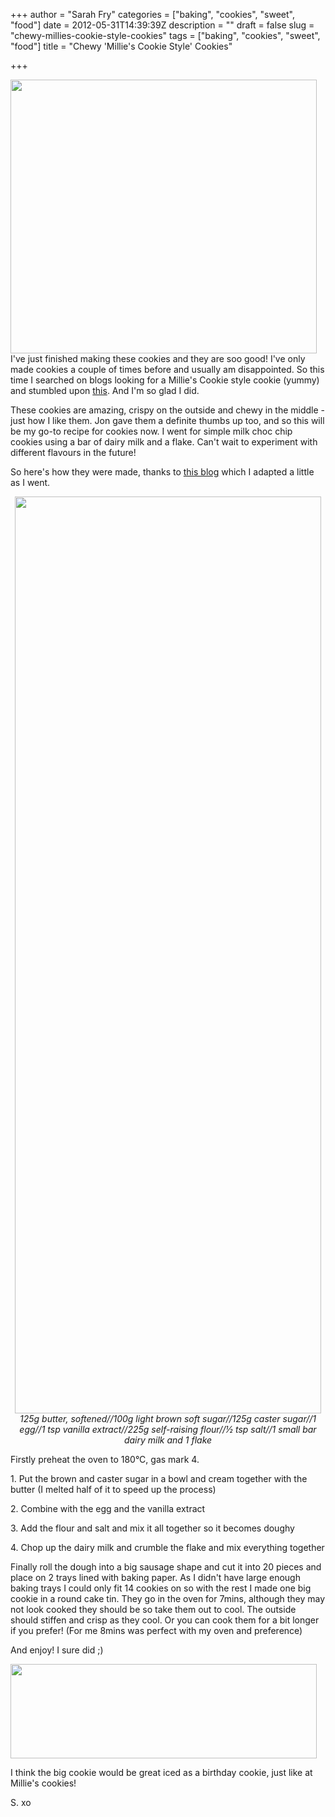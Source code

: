 +++
author = "Sarah Fry"
categories = ["baking", "cookies", "sweet", "food"]
date = 2012-05-31T14:39:39Z
description = ""
draft = false
slug = "chewy-millies-cookie-style-cookies"
tags = ["baking", "cookies", "sweet", "food"]
title = "Chewy 'Millie's Cookie Style' Cookies"

+++


<a href="http://sweetaspi.co.uk/content/images/2012/05/cookies.jpg"><img class="aligncenter size-full wp-image-787" title="cookies" src="http://sweetaspi.co.uk/content/images/2012/05/cookies.jpg" alt="" width="490" height="438" /></a>
I've just finished making these cookies and they are soo good! I've only made cookies a couple of times before and usually am disappointed. So this time I searched on blogs looking for a Millie's Cookie style cookie (yummy) and stumbled upon <a href="http://laureneasmith.blogspot.co.uk/2008/05/millies-cookie-recipe.html" target="_blank">this</a>. And I'm so glad I did.

These cookies are amazing, crispy on the outside and chewy in the middle - just how I like them. Jon gave them a definite thumbs up too, and so this will be my go-to recipe for cookies now. I went for simple milk choc chip cookies using a bar of dairy milk and a flake. Can't wait to experiment with different flavours in the future!

So here's how they were made, thanks to <a href="http://laureneasmith.blogspot.co.uk/2008/05/millies-cookie-recipe.html" target="_blank">this blog</a> which I adapted a little as I went.
<p style="text-align: center;"><a href="http://sweetaspi.co.uk/content/images/2012/05/baking-cookies1.jpg"><img class="aligncenter size-full wp-image-782" title="baking cookies1" src="http://sweetaspi.co.uk/content/images/2012/05/baking-cookies1.jpg" alt="" width="490" height="1467" /></a><em>125g butter, softened//100g light brown soft sugar//125g caster sugar//1 egg//1 tsp vanilla extract//225g self-raising flour//½ tsp salt//1 small bar dairy milk and 1 flake</em></p>
<p style="text-align: left;">Firstly preheat the oven to 180°C, gas mark 4.</p>
<p style="text-align: left;">1. Put the brown and caster sugar in a bowl and cream together with the butter (I melted half of it to speed up the process)</p>
<p style="text-align: left;">2. Combine with the egg and the vanilla extract</p>
<p style="text-align: left;">3. Add the flour and salt and mix it all together so it becomes doughy</p>
<p style="text-align: left;">4. Chop up the dairy milk and crumble the flake and mix everything together</p>
<p style="text-align: left;">Finally roll the dough into a big sausage shape and cut it into 20 pieces and place on 2 trays lined with baking paper. As I didn't have large enough baking trays I could only fit 14 cookies on so with the rest I made one big cookie in a round cake tin. They go in the oven for 7mins, although they may not look cooked they should be so take them out to cool. The outside should stiffen and crisp as they cool. Or you can cook them for a bit longer if you prefer! (For me 8mins was perfect with my oven and preference)</p>
<p style="text-align: left;">And enjoy! I sure did ;)</p>
<p style="text-align: left;"><a href="http://sweetaspi.co.uk/content/images/2012/05/IMGP3004.jpg"><img class="aligncenter size-full wp-image-789" title="IMGP3004" src="http://sweetaspi.co.uk/content/images/2012/05/IMGP3004.jpg" alt="" width="490" height="151" /></a></p>
<p style="text-align: left;">I think the big cookie would be great iced as a birthday cookie, just like at Millie's cookies!</p>
<p style="text-align: left;">S. xo</p>

